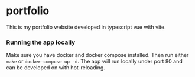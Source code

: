 # portfolio
This is my portfolio website developed in typescript vue with vite.
### Running the app locally

Make sure you have docker and docker compose installed.
Then run either `make` or `docker-compose up -d`.
The app will run locally under port 80 and can be developed on with hot-reloading.
